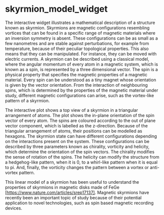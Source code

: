 # skyrmion_model_widget

The interactive widget illustrates a mathematical description of a structure
known as skyrmion. Skyrmions are magnetic configurations resembling vortices
that can be found in a specific range of magnetic materials where an inversion
symmetry is absent.  These configurations can be as small as a few nanometres
and are stable against perturbations, for example from temperature, because of
their peculiar topological properties. This also means that they can be
manipulated. For instance, they can be moved with electric currents. A skyrmion
can be described using a classical model, where the angular momentum of every
atom in a magnetic system, which is known as a spin, is represented by a three
dimensional vector.  The spin is a physical property that specifies the
magnetic properties of a magnetic material. Every spin can be understood as a
tiny magnet whose orientation is given by the vector orientation. From the
interaction of neighbouring spins, which is determined by the properties of the
magnetic material under study, different magnetic configurations can arise,
such as the vortex-like pattern of a skyrmion. 

The interactive plot shows a top view of a skyrmion in a triangular arrangement
of atoms. The plot shows the in-plane orientation of the spin vector of every
atom. The spins are coloured according to the out of plane vector component,
which is labelled as the z-direction. Because of the triangular arrangement of
atoms, their positions can be modelled as hexagons. The skyrmion state can have
different configurations depending on the interactions present on the system.
These configurations can be described by three parameters known as chirality,
vorticity and helicity, which determine the orientation of the spin vectors.
The chirality modifies the sense of rotation of the spins. The helicity can
modify the structure from a hedgehog-like pattern, when it is 0, to a
whirl-like pattern when it is equal to pi. And, finally, the vorticity changes
the pattern between a vortex or anti-vortex pattern. 

This linear model of a skyrmion has been useful to understand the properties of
skyrmions in magnetic disks made of FeGe
[https://www.nature.com/articles/srep17137]. Magnetic skyrmions have recently
been an important topic of study because of their potential application to
novel technologies, such as spin based magnetic recording devices.

